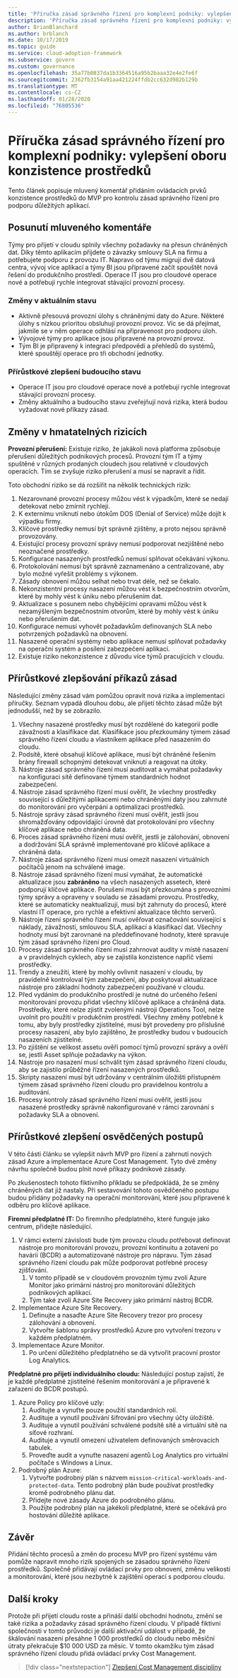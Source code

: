 ```yaml
---
title: 'Příručka zásad správného řízení pro komplexní podniky: vylepšení oboru konzistence prostředků'
description: 'Příručka zásad správného řízení pro komplexní podniky: vylepšení oboru konzistence prostředků'
author: BrianBlanchard
ms.author: brblanch
ms.date: 10/17/2019
ms.topic: guide
ms.service: cloud-adoption-framework
ms.subservice: govern
ms.custom: governance
ms.openlocfilehash: 35a77b0837da1b3364516a95b2baaa32e4e2fe6f
ms.sourcegitcommit: 2362fb3154a91aa421224ffdb2cc632d982b129b
ms.translationtype: MT
ms.contentlocale: cs-CZ
ms.lasthandoff: 01/28/2020
ms.locfileid: "76805536"
---
```

# <a name="governance-guide-for-complex-enterprises-improve-the-resource-consistency-discipline"></a>Příručka zásad správného řízení pro komplexní podniky: vylepšení oboru konzistence prostředků

Tento článek popisuje mluvený komentář přidáním ovládacích prvků konzistence prostředků do MVP pro kontrolu zásad správného řízení pro podporu důležitých aplikací.

## <a name="advancing-the-narrative"></a>Posunutí mluveného komentáře

Týmy pro přijetí v cloudu splnily všechny požadavky na přesun chráněných dat. Díky těmto aplikacím přijdete o závazky smlouvy SLA na firmu a potřebujete podporu z provozu IT. Napravo od týmu migrují dvě datová centra, vývoj více aplikací a týmy BI jsou připravené začít spouštět nová řešení do produkčního prostředí. Operace IT jsou pro cloudové operace nové a potřebují rychle integrovat stávající provozní procesy.

### <a name="changes-in-the-current-state"></a>Změny v aktuálním stavu

- Aktivně přesouvá provozní úlohy s chráněnými daty do Azure. Některé úlohy s nízkou prioritou obsluhují provozní provoz. Víc se dá přejímat, jakmile se v něm operace odhlásí na připravenost pro podporu úloh.
- Vývojové týmy pro aplikace jsou připravené na provozní provoz.
- Tým BI je připravený k integraci předpovědi a přehledů do systémů, které spouštějí operace pro tři obchodní jednotky.

### <a name="incrementally-improve-the-future-state"></a>Přírůstkové zlepšení budoucího stavu

- Operace IT jsou pro cloudové operace nové a potřebují rychle integrovat stávající provozní procesy.
- Změny aktuálního a budoucího stavu zveřejňují nová rizika, která budou vyžadovat nové příkazy zásad.

## <a name="changes-in-tangible-risks"></a>Změny v hmatatelných rizicích

**Provozní přerušení:** Existuje riziko, že jakákoli nová platforma způsobuje přerušení důležitých podnikových procesů. Provozní tým IT a týmy spuštěné v různých prodaných cloudech jsou relativně v cloudových operacích. Tím se zvyšuje riziko přerušení a musí se napravit a řídit.

Toto obchodní riziko se dá rozšířit na několik technických rizik:

1. Nezarovnané provozní procesy můžou vést k výpadkům, které se nedají detekovat nebo zmírnit rychleji.
2. K externímu vniknutí nebo útokům DOS (Denial of Service) může dojít k výpadku firmy.
3. Klíčové prostředky nemusí být správně zjištěny, a proto nejsou správně provozovány.
4. Existující procesy provozní správy nemusí podporovat nezjištěné nebo neoznačené prostředky.
5. Konfigurace nasazených prostředků nemusí splňovat očekávání výkonu.
6. Protokolování nemusí být správně zaznamenáno a centralizované, aby bylo možné vyřešit problémy s výkonem.
7. Zásady obnovení můžou selhat nebo trvat déle, než se čekalo.
8. Nekonzistentní procesy nasazení můžou vést k bezpečnostním otvorům, které by mohly vést k úniku nebo přerušením dat.
9. Aktualizace s posunem nebo chybějícími opravami můžou vést k nezamýšleným bezpečnostním otvorům, které by mohly vést k úniku nebo přerušením dat.
10. Konfigurace nemusí vyhovět požadavkům definovaných SLA nebo potvrzených požadavků na obnovení.
11. Nasazené operační systémy nebo aplikace nemusí splňovat požadavky na operační systém a posílení zabezpečení aplikací.
12. Existuje riziko nekonzistence z důvodu více týmů pracujících v cloudu.

## <a name="incremental-improvement-of-the-policy-statements"></a>Přírůstkové zlepšování příkazů zásad

Následující změny zásad vám pomůžou opravit nová rizika a implementaci příručky. Seznam vypadá dlouhou dobu, ale přijetí těchto zásad může být jednodušší, než by se zobrazilo.

1. Všechny nasazené prostředky musí být rozdělené do kategorií podle závažnosti a klasifikace dat. Klasifikace jsou přezkoumány týmem zásad správného řízení cloudu a vlastníkem aplikace před nasazením do cloudu.
2. Podsítě, které obsahují klíčové aplikace, musí být chráněné řešením brány firewall schopnými detekovat vniknutí a reagovat na útoky.
3. Nástroje zásad správného řízení musí auditovat a vymáhat požadavky na konfiguraci sítě definované týmem standardních hodnot zabezpečení.
4. Nástroje zásad správného řízení musí ověřit, že všechny prostředky související s důležitými aplikacemi nebo chráněnými daty jsou zahrnuté do monitorování pro vyčerpání a optimalizaci prostředků.
5. Nástroje správy zásad správného řízení musí ověřit, jestli jsou shromažďovány odpovídající úrovně dat protokolování pro všechny klíčové aplikace nebo chráněná data.
6. Proces zásad správného řízení musí ověřit, jestli je zálohování, obnovení a dodržování SLA správně implementované pro klíčové aplikace a chráněná data.
7. Nástroje zásad správného řízení musí omezit nasazení virtuálních počítačů jenom na schválené image.
8. Nástroje zásad správného řízení musí vymáhat, že automatické aktualizace jsou **zabráněno** na všech nasazených assetech, které podporují klíčové aplikace. Porušení musí být přezkoumána s provozními týmy správy a opraveny v souladu se zásadami provozu. Prostředky, které se automaticky neaktualizují, musí být zahrnuty do procesů, které vlastní IT operace, pro rychlé a efektivní aktualizace těchto serverů.
9. Nástroje řízení správného řízení musí ověřovat označování související s náklady, závažností, smlouvou SLA, aplikací a klasifikací dat. Všechny hodnoty musí být zarovnané na předdefinované hodnoty, které spravuje tým zásad správného řízení pro Cloud.
10. Procesy zásad správného řízení musí zahrnovat audity v místě nasazení a v pravidelných cyklech, aby se zajistila konzistence napříč všemi prostředky.
11. Trendy a zneužití, které by mohly ovlivnit nasazení v cloudu, by pravidelně kontroloval tým zabezpečení, aby poskytoval aktualizace nástroje pro základní hodnoty zabezpečení používané v cloudu.
12. Před vydáním do produkčního prostředí je nutné do určeného řešení monitorování provozu přidat všechny klíčové aplikace a chráněná data. Prostředky, které nelze zjistit zvolenými nástroji Operations Tool, nelze uvolnit pro použití v produkčním prostředí. Všechny změny potřebné k tomu, aby byly prostředky zjistitelné, musí být provedeny pro příslušné procesy nasazení, aby bylo zajištěno, že prostředky budou v budoucích nasazeních zjistitelné.
13. Po zjištění se velikost assetu ověří pomocí týmů provozní správy a ověří se, jestli Asset splňuje požadavky na výkon.
14. Nástroje pro nasazení musí schválit tým zásad správného řízení cloudu, aby se zajistilo průběžné řízení nasazených prostředků.
15. Skripty nasazení musí být udržovány v centrálním úložišti přístupném týmem zásad správného řízení cloudu pro pravidelnou kontrolu a auditování.
16. Procesy kontroly zásad správného řízení musí ověřit, jestli jsou nasazené prostředky správně nakonfigurované v rámci zarovnání s požadavky SLA a obnovení.

## <a name="incremental-improvement-of-the-best-practices"></a>Přírůstkové zlepšení osvědčených postupů

V této části článku se vylepšit návrh MVP pro řízení a zahrnutí nových zásad Azure a implementace Azure Cost Management. Tyto dvě změny návrhu společně budou plnit nové příkazy podnikové zásady.

Po zkušenostech tohoto fiktivního příkladu se předpokládá, že se změny chráněných dat již nastaly. Při sestavování tohoto osvědčeného postupu budou přidány požadavky na operační monitorování, které jsou připravené k odběru pro klíčové aplikace.

**Firemní předplatné IT:** Do firemního předplatného, které funguje jako centrum, přidejte následující.

1. V rámci externí závislosti bude tým provozu cloudu potřebovat definovat nástroje pro monitorování provozu, provozní kontinuitu a zotavení po havárii (BCDR) a automatizované nástroje pro nápravu. Tým zásad správného řízení cloudu pak může podporovat potřebné procesy zjišťování.
    1. V tomto případě se v cloudovém provozním týmu zvolí Azure Monitor jako primární nástroj pro monitorování důležitých podnikových aplikací.
    2. Tým také zvolí Azure Site Recovery jako primární nástroj BCDR.
2. Implementace Azure Site Recovery.
    1. Definujte a nasaďte Azure Site Recovery trezor pro procesy zálohování a obnovení.
    2. Vytvořte šablonu správy prostředků Azure pro vytvoření trezoru v každém předplatném.
3. Implementace Azure Monitor.
    1. Po určení důležitého předplatného se dá vytvořit pracovní prostor Log Analytics.

**Předplatné pro přijetí individuálního cloudu:** Následující postup zajistí, že je každé předplatné zjistitelné řešením monitorování a je připravené k zařazení do BCDR postupů.

1. Azure Policy pro klíčové uzly:
    1. Auditujte a vynuťte pouze použití standardních rolí.
    2. Audituje a vynutil používání šifrování pro všechny účty úložiště.
    3. Audituje a vynutil používání schválené podsítě sítě a virtuální sítě na síťové rozhraní.
    4. Audituje a vynutil omezení uživatelem definovaných směrovacích tabulek.
    5. Proveďte audit a vynuťte nasazení agentů Log Analytics pro virtuální počítače s Windows a Linux.
2. Podrobný plán Azure:
    1. Vytvořte podrobný plán s názvem `mission-critical-workloads-and-protected-data`. Tento podrobný plán bude používat prostředky kromě podrobného plánu dat.
    2. Přidejte nové zásady Azure do podrobného plánu.
    3. Použijte podrobný plán na jakékoli předplatné, které se očekává pro hostování důležité aplikace.

## <a name="conclusion"></a>Závěr

Přidání těchto procesů a změn do procesu MVP pro řízení systému vám pomůže napravit mnoho rizik spojených se zásadou správného řízení prostředků. Společně přidávají ovládací prvky pro obnovení, změnu velikosti a monitorování, které jsou nezbytné k zajištění operací s podporou cloudu.

## <a name="next-steps"></a>Další kroky

Protože při přijetí cloudu roste a přináší další obchodní hodnotu, změní se také rizika a požadavky zásad správného řízení cloudu. V případě fiktivní společnosti v tomto průvodci je další aktivační událost v případě, že škálování nasazení přesáhne 1 000 prostředků do cloudu nebo měsíční útraty překračuje $10 000 USD za měsíc. V tomto okamžiku tým zásad správného řízení cloudu přidá ovládací prvky Cost Management.

> [!div class="nextstepaction"]
> [Zlepšení Cost Management disciplíny](./cost-management-improvement.md)
